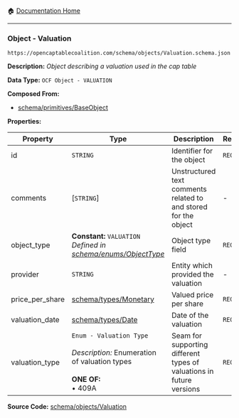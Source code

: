 :house: [Documentation Home](/README.md)

---

### Object - Valuation

`https://opencaptablecoalition.com/schema/objects/Valuation.schema.json`

**Description:** _Object describing a valuation used in the cap table_

**Data Type:** `OCF Object - VALUATION`

**Composed From:**

- [schema/primitives/BaseObject](/docs/schema/primitives/BaseObject.md)

**Properties:**

| Property        | Type                                                                                                                 | Description                                                          | Required   |
| --------------- | -------------------------------------------------------------------------------------------------------------------- | -------------------------------------------------------------------- | ---------- |
| id              | `STRING`                                                                                                             | Identifier for the object                                            | `REQUIRED` |
| comments        | [`STRING`]                                                                                                           | Unstructured text comments related to and stored for the object      | -          |
| object_type     | **Constant:** `VALUATION`</br>_Defined in [schema/enums/ObjectType](/docs/schema/enums/ObjectType.md)_               | Object type field                                                    | `REQUIRED` |
| provider        | `STRING`                                                                                                             | Entity which provided the valuation                                  | -          |
| price_per_share | [schema/types/Monetary](/docs/schema/types/Monetary.md)                                                              | Valued price per share                                               | `REQUIRED` |
| valuation_date  | [schema/types/Date](/docs/schema/types/Date.md)                                                                      | Date of the valuation                                                | `REQUIRED` |
| valuation_type  | `Enum - Valuation Type`</br></br>_Description:_ Enumeration of valuation types</br></br>**ONE OF:** </br>&bull; 409A | Seam for supporting different types of valuations in future versions | `REQUIRED` |

**Source Code:** [schema/objects/Valuation](/schema/objects/Valuation.schema.json)


